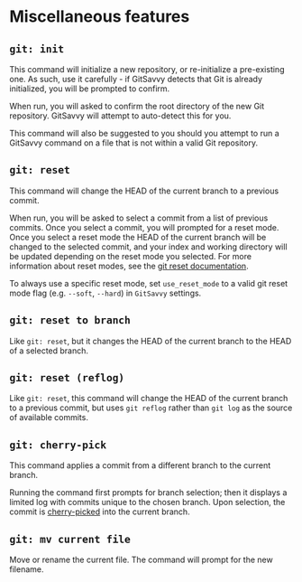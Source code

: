 # Miscellaneous features

## `git: init`

This command will initialize a new repository, or re-initialize a pre-existing one.  As such, use it carefully - if GitSavvy detects that Git is already initialized, you will be prompted to confirm.

When run, you will asked to confirm the root directory of the new Git repository.  GitSavvy will attempt to auto-detect this for you.

This command will also be suggested to you should you attempt to run a GitSavvy command on a file that is not within a valid Git repository.

## `git: reset`

This command will change the HEAD of the current branch to a previous commit.

When run, you will be asked to select a commit from a list of previous commits. Once you select a commit, you will prompted for a reset mode. Once you select a reset mode the HEAD of the current branch will be changed to the selected commit, and your index and working directory will be updated depending on the reset mode you selected. For more information about reset modes, see the [git reset documentation](https://git-scm.com/docs/git-reset).

To always use a specific reset mode, set `use_reset_mode` to a valid git reset mode flag (e.g. `--soft`, `--hard`) in `GitSavvy` settings.

## `git: reset to branch`

Like `git: reset`, but it changes the HEAD of the current branch to the HEAD of a selected branch.

## `git: reset (reflog)`

Like `git: reset`, this command will change the HEAD of the current branch to a previous commit, but uses `git reflog` rather than `git log` as the source of available commits.

## `git: cherry-pick`

This command applies a commit from a different branch to the current branch.

Running the command first prompts for branch selection; then it displays a limited log with commits unique to the chosen branch. Upon selection, the commit is [cherry-picked][1] into the current branch.

[1]: https://git-scm.com/docs/git-cherry-pick

## `git: mv current file`

Move or rename the current file.  The command will prompt for the new filename.
